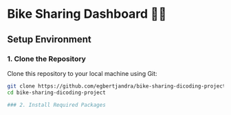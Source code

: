 # Bike Sharing Dashboard 🚴‍♂️

## Setup Environment
### 1. Clone the Repository
Clone this repository to your local machine using Git:

```bash
git clone https://github.com/egbertjandra/bike-sharing-dicoding-project.git
cd bike-sharing-dicoding-project

### 2. Install Required Packages
